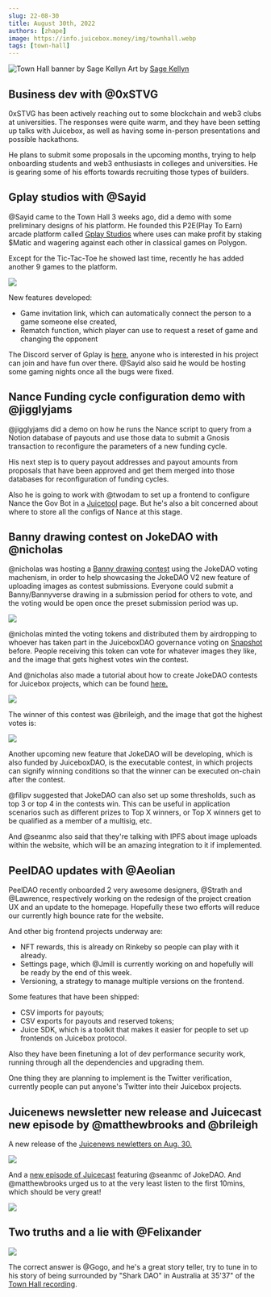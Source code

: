 ```yaml
---
slug: 22-08-30
title: August 30th, 2022
authors: [zhape]
image: https://info.juicebox.money/img/townhall.webp
tags: [town-hall]
---
```


![Town Hall banner by Sage Kellyn](/img/townhall.webp)
Art by [Sage Kellyn](https://twitter.com/SageKellyn)

## Business dev with @0xSTVG

0xSTVG has been actively reaching out to some blockchain and web3 clubs at universities. The responses were quite warm, and they have been setting up talks with Juicebox, as well as having some in-person presentations and possible hackathons.

He plans to submit some proposals in the upcoming months, trying to help onboarding students and web3 enthusiasts in colleges and universities. He is gearing some of his efforts towards recruiting those types of builders.

## Gplay studios with @Sayid

@Sayid came to the Town Hall 3 weeks ago, did a demo with some preliminary designs of his platform. He founded this P2E(Play To Earn) arcade platform called [Gplay Studios](https://gplaystudios.live/) where uses can make profit by staking $Matic and wagering against each other in classical games on Polygon.

Except for the Tic-Tac-Toe he showed last time, recently he has added another 9 games to the platform.  

![](gplay.webp) 

New features developed:
- Game invitation link, which can automatically connect the person to a game someone else created,
- Rematch function, which player can use to request a reset of game and changing the opponent

The Discord server of Gplay is [here](https://discord.gg/yBcrh3HnaQ), anyone who is interested in his project can join and have fun over there. @Sayid also said he would be hosting some gaming nights once all the bugs were fixed.

## Nance Funding cycle configuration demo with @jigglyjams

@jigglyjams did a demo on how he runs the Nance script to query from a Notion database of payouts and use those data to submit a Gnosis transaction to reconfigure the parameters of a new funding cycle.

His next step is to query payout addresses and payout amounts from proposals that have been approved and get them merged into those databases for reconfiguration of funding cycles.

Also he is going to work with @twodam to set up a frontend to configure Nance the Gov Bot in a [Juicetool](juicetool.xyz) page. But he's also a bit concerned about where to store all the configs of Nance at this stage.

## Banny drawing contest on JokeDAO with @nicholas

@nicholas was hosting a [Banny drawing contest](https://www.jokedao.io/contest/polygon/0x5165B4a0b7A49601Ec588196B5c83D04E70E58B2) using the JokeDAO voting machenism, in order to help showcasing the JokeDAO V2 new feature of uploading images as contest submissions. Everyone could submit a Banny/Bannyverse drawing in a submission period for others to vote, and the voting would be open once the preset submission period was up.  

![](jokedao.webp)

@nicholas minted the voting tokens and distributed them by airdropping to whoever has taken part in the JuiceboxDAO governance voting on [Snapshot](https://snapshot.org/#/jbdao.eth) before. People receiving this token can vote for whatever images they like, and the image that gets highest votes win the contest.

And @nicholas also made a tutorial about how to create JokeDAO contests for Juicebox projects, which can be found [here.](https://www.youtube.com/watch?v=KIL8MpcqpVY)  

![](jokedao-tutorial.webp)

The winner of this contest was @brileigh, and the image that got the highest votes is:  

![](banny-contest.jpg)

Another upcoming new feature that JokeDAO will be developing, which is also funded by JuiceboxDAO, is the executable contest, in which projects can signify winning conditions so that the winner can be executed on-chain after the contest.

@filipv suggested that JokeDAO can also set up some thresholds, such as top 3 or top 4 in the contests win. This can be useful in application scenarios such as different prizes to Top X winners, or Top X winners get to be  qualified as a member of a multisig, etc.

And @seanmc also said that they're talking with IPFS about image uploads within the website, which will be an amazing integration to it if implemented.

## PeelDAO updates with @Aeolian

PeelDAO recently onboarded 2 very awesome designers, @Strath and @Lawrence, respectively working on the redesign of the project creation UX and an update to the homepage. Hopefully these two efforts will reduce our currently high bounce rate for the website.

And other big frontend projects underway are:
- NFT rewards, this is already on Rinkeby so people can play with it already.
- Settings page, which @Jmill is currently working on and hopefully will be ready by the end of this week.
- Versioning, a strategy to manage multiple versions on the frontend.

Some features that have been shipped:
- CSV imports for payouts;
- CSV exports for payouts and reserved tokens;
- Juice SDK, which is a toolkit that makes it easier for people to set up frontends on Juicebox protocol.

Also they have been finetuning a lot of dev performance security work, running through all the dependencies and upgrading them.

One thing they are planning to implement is the Twitter verification, currently people can put anyone's Twitter into their Juicebox projects.

## Juicenews newsletter new release and Juicecast new episode by @matthewbrooks and @brileigh

A new release of the [Juicenews newletters on Aug. 30.](https://juicenews.beehiiv.com/p/juicenews-aug-30)  

![](juicenews.jpg)

And a [new episode of Juicecast](https://podcasts.google.com/feed/aHR0cHM6Ly9hbmNob3IuZm0vcy83OGQ1ZDlhMC9wb2RjYXN0L3Jzcw/episode/YmRmMDFlYmItNDg5NC00MjNjLWExMzctMTJmMDM0ZDEzYzdi?sa=X&ved=0CAUQkfYCahcKEwiYvrT3je_5AhUAAAAAHQAAAAAQAQ) featuring @seanmc of JokeDAO. And @matthewbrooks urged us to at the very least listen to the first 10mins, which should be very great!  

![](juicecast.webp)


## Two truths and a lie with @Felixander

![](twotruths.webp)

The correct answer is @Gogo, and he's a great story teller, try to tune in to his story of being surrounded by "Shark DAO" in Australia at 35'37" of the [Town Hall recording](https://www.notion.so/juicebox/FC-29-Town-Hall-A-1fc041a5539d4d7ca79072ad599b81dc).
